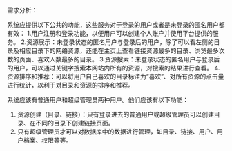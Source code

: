 需求分析：

系统应提供以下公共的功能，这些服务对于登录的用户或者是未登录的匿名用户都有效：
1.用户注册和登录功能，以便用户可以创建个人账户并使用平台提供的服务。
2.资源展示：未登录状态的匿名用户与登录后的用户，除了可以看左侧的目录及相应目录下的网络资源，还能在主页上查看链接资源最多的目录、浏览最多次数的页面、喜欢人数最多的目录。
3.资源搜索：未登录状态的匿名用户与登录后的用户，可以通过关键字搜索本网站内所有的资源，对搜索的结果进行查看。
4.资源排序和推荐：可以将用户自己喜欢的目录标注为“喜欢”、对所有资源的点击量进行统计，以利于对目录和资源的排序和推荐。

系统应该有普通用户和超级管理员两种用户。他们应该有以下功能：

1. 资源创建（目录、链接）：只有登录进去的普通用户或超级管理员可以创建目录、在不同的目录下创建链接页面。
2. 只有超级管理员才可以对数据库中的数据进行管理，如目录、链接、用户、用户档案、权限等等。
